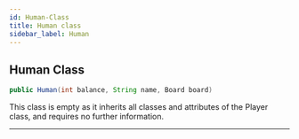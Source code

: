 ```yaml
---
id: Human-Class
title: Human class
sidebar_label: Human
---
```


## Human Class
```java
public Human(int balance, String name, Board board)
```

This class is empty as it inherits all classes and attributes of the Player class, and requires no further information. 

--- 